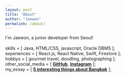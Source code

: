 ```yaml
---
layout: post
title: "About"
author: "Jaewon"
permalink: /about/
---
```


I'm Jaewon, a junior developer from Seoul!<br/><br/>
skills = [ Java, HTML/CSS, javascript, Oracle DBMS ];<br/>
experiences = [ React.js, React Native, Swift, Firestore ];<br/>
hobbys = [ gourmet travel, doodling, photographing ];<br/>
other_social_media = [ **[GitHub]**, **[Instagram]** ];<br/>
my_essay = [ **[5 interesting things about Bangkok]** ];<br/>



[GitHub]: https://github.com/woniyoon
[Instagram]:   https://www.instagram.com/yoonj1i/
[5 interesting things about Bangkok]: https://brunch.co.kr/@airbnb/63

